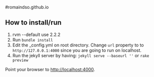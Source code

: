 #romaindso.github.io

## How to install/run
1. rvm --default use 2.2.2 
2. Run `bundle install`
3. Edit the _config.yml on root directory. Change `url` property to to 
`http://127.0.0.1:4000` since you are going to run on localhost.
4. Run the jekyll server by having: `jekyll serve --baseurl ''` or `rake preview`   

Point your browser to [http://localhost:4000](http://localhost:4000).
